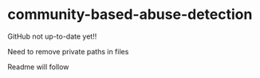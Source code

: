 # community-based-abuse-detection

GitHub not up-to-date yet!!

Need to remove private paths in files


Readme will follow
